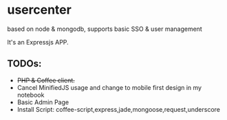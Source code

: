 usercenter
==========

based on node &amp; mongodb, supports basic SSO &amp; user management

It's an Expressjs APP.

## TODOs:

- <del>PHP & Coffee client. </del>
- Cancel MinifiedJS usage and change to mobile first design in my notebook
- Basic Admin Page
- Install Script: coffee-script,express,jade,mongoose,request,underscore